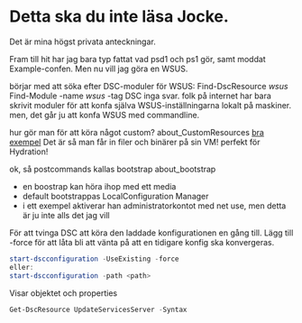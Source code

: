 # Detta ska du inte läsa Jocke.

Det är mina högst privata anteckningar.

Fram till hit har jag bara typ fattat vad psd1 och ps1 gör, samt moddat Example-confen.
Men nu vill jag göra en WSUS.

börjar med att söka efter DSC-moduler för WSUS:
    Find-DscResource *wsus*
    Find-Module -name *wsus* -tag DSC
inga svar.
folk på internet har bara skrivit moduler för att konfa själva WSUS-inställningarna lokalt på maskiner.
men, det går ju att konfa WSUS med commandline.

hur gör man för att köra något custom?
about_CustomResources
[bra exempel](https://github.com/VirtualEngine/Lability/blob/dev/Examples/CustomResource.psd1)
Det är så man får in filer och binärer på sin VM! perfekt för Hydration!

ok, så postcommands kallas bootstrap
about_bootstrap
* en boostrap kan höra ihop med ett media
* default bootstrappas LocalConfiguration Manager
* i ett exempel aktiverar han administratorkontot med net use, men detta är ju inte alls det jag vill 

För att tvinga DSC att köra den laddade konfigurationen en gång till. Lägg till -force för att låta bli att vänta på att en tidigare konfig ska konvergeras.

```powershell
start-dscconfiguration -UseExisting -force
eller:
start-dscconfiguration -path <path>
```

Visar objektet och properties
```powershell
Get-DscResource UpdateServicesServer -Syntax
```
